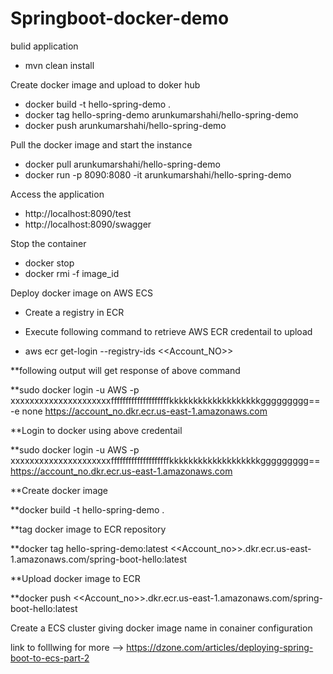 # Springboot-docker-demo

bulid application 

* mvn clean install

Create docker image and upload to doker hub

* docker build -t hello-spring-demo . 
* docker tag hello-spring-demo arunkumarshahi/hello-spring-demo
* docker push arunkumarshahi/hello-spring-demo

Pull the docker image and start the instance 

* docker pull arunkumarshahi/hello-spring-demo
* docker run -p 8090:8080 -it arunkumarshahi/hello-spring-demo

Access the application 

* http://localhost:8090/test
* http://localhost:8090/swagger

Stop the container 

* docker stop 
* docker rmi -f image_id


Deploy docker image on AWS ECS
* Create a registry in ECR

* Execute following command to retrieve AWS ECR credentail to upload 

*  aws ecr get-login --registry-ids <<Account_NO>>

**following output will get response of above command 

**sudo docker login -u AWS -p xxxxxxxxxxxxxxxxxxxxxffffffffffffffffffffkkkkkkkkkkkkkkkkkkkggggggggg== -e none https://account_no.dkr.ecr.us-east-1.amazonaws.com

**Login to docker using above credentail 

**sudo docker login -u AWS -p xxxxxxxxxxxxxxxxxxxxxffffffffffffffffffffkkkkkkkkkkkkkkkkkkkggggggggg==  https://account_no.dkr.ecr.us-east-1.amazonaws.com

**Create docker image 

**docker build -t hello-spring-demo .

**tag docker image to ECR repository 

**docker tag hello-spring-demo:latest <<Account_no>>.dkr.ecr.us-east-1.amazonaws.com/spring-boot-hello:latest

**Upload docker image to ECR

**docker push <<Account_no>>.dkr.ecr.us-east-1.amazonaws.com/spring-boot-hello:latest


Create a ECS cluster giving docker image name in conainer configuration

link to folllwing for more --> https://dzone.com/articles/deploying-spring-boot-to-ecs-part-2

